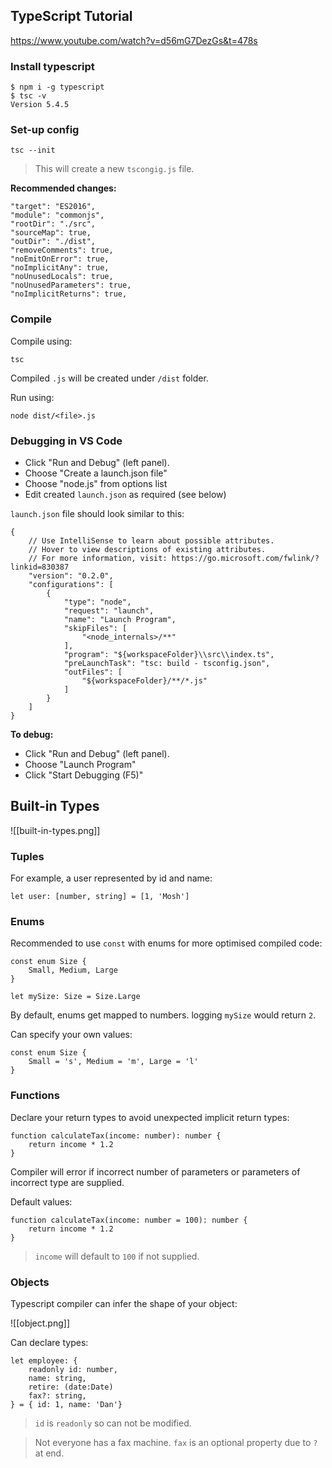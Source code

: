 ## TypeScript Tutorial

https://www.youtube.com/watch?v=d56mG7DezGs&t=478s

### Install typescript
```
$ npm i -g typescript
$ tsc -v
Version 5.4.5
```

### Set-up config

```
tsc --init
```

> This will create a new `tscongig.js` file.

**Recommended changes:**

```
"target": "ES2016",
"module": "commonjs",
"rootDir": "./src",
"sourceMap": true,
"outDir": "./dist",
"removeComments": true,
"noEmitOnError": true,
"noImplicitAny": true,
"noUnusedLocals": true,
"noUnusedParameters": true,
"noImplicitReturns": true,
```

### Compile

Compile using:

```
tsc
```

Compiled `.js` will be created under `/dist` folder.

Run using:

```
node dist/<file>.js
```

### Debugging in VS Code

- Click "Run and Debug" (left panel).
- Choose "Create a launch.json file"
- Choose "node.js" from options list
- Edit created `launch.json` as required (see below)

`launch.json` file should look similar to this:

```
{
    // Use IntelliSense to learn about possible attributes.
    // Hover to view descriptions of existing attributes.
    // For more information, visit: https://go.microsoft.com/fwlink/?linkid=830387
    "version": "0.2.0",
    "configurations": [
        {
            "type": "node",
            "request": "launch",
            "name": "Launch Program",
            "skipFiles": [
                "<node_internals>/**"
            ],
            "program": "${workspaceFolder}\\src\\index.ts",
            "preLaunchTask": "tsc: build - tsconfig.json",
            "outFiles": [
                "${workspaceFolder}/**/*.js"
            ]
        }
    ]
}
```

**To debug:**
- Click "Run and Debug" (left panel).
- Choose "Launch Program"
- Click "Start Debugging (F5)"

## Built-in Types

![[built-in-types.png]]

### Tuples

For example, a user represented by id and name:

```
let user: [number, string] = [1, 'Mosh']
```

### Enums

Recommended to use `const` with enums for more optimised compiled code:

```
const enum Size {
    Small, Medium, Large
}

let mySize: Size = Size.Large
```

By default, enums get mapped to numbers. logging `mySize` would return `2`.

Can specify your own values:

```
const enum Size {
    Small = 's', Medium = 'm', Large = 'l'
}
```

### Functions

Declare your return types to avoid unexpected implicit return types:

```
function calculateTax(income: number): number {
    return income * 1.2
}
```

Compiler will error if incorrect number of parameters or parameters of incorrect type are supplied.

Default values:

```
function calculateTax(income: number = 100): number {
    return income * 1.2
}
```

> `income` will default to `100` if not supplied.

### Objects

Typescript compiler can infer the shape of your object:

![[object.png]]


Can declare types:

```
let employee: {
    readonly id: number,
    name: string,
    retire: (date:Date)
    fax?: string,
} = { id: 1, name: 'Dan'}
```

> `id` is `readonly` so can not be modified.

> Not everyone has a fax machine. `fax` is an optional property due to `?` at end.



